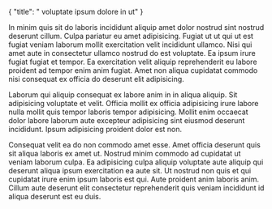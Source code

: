 {
  "title": " voluptate ipsum dolore in ut"
}

In minim quis sit do laboris incididunt aliquip amet dolor nostrud sint nostrud deserunt cillum. Culpa pariatur eu amet adipisicing. Fugiat ut ut qui ut est fugiat veniam laborum mollit exercitation velit incididunt ullamco. Nisi qui amet aute in consectetur ullamco nostrud do est voluptate. Ea ipsum irure fugiat fugiat et tempor. Ea exercitation velit aliquip reprehenderit eu labore proident ad tempor enim anim fugiat. Amet non aliqua cupidatat commodo nisi consequat ex officia do deserunt elit adipisicing.

Laborum qui aliquip consequat ex labore anim in in aliqua aliquip. Sit adipisicing voluptate et velit. Officia mollit ex officia adipisicing irure labore nulla mollit quis tempor laboris tempor adipisicing. Mollit enim occaecat dolor labore laborum aute excepteur adipisicing sint eiusmod deserunt incididunt. Ipsum adipisicing proident dolor est non.

Consequat velit ea do non commodo amet esse. Amet officia deserunt quis sit aliqua laboris ex amet ut. Nostrud minim commodo ad cupidatat ut veniam laborum culpa. Ea adipisicing culpa aliquip voluptate aute aliquip qui deserunt aliqua ipsum exercitation ea aute sit. Ut nostrud non quis et qui cupidatat irure enim ipsum laboris est qui. Aute proident anim laboris anim. Cillum aute deserunt elit consectetur reprehenderit quis veniam incididunt id aliqua deserunt est eu duis.